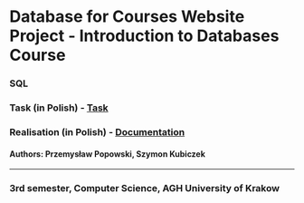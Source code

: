 # Database for Courses Website Project - Introduction to Databases Course
### SQL

### Task (in Polish) - [Task](/task.pdf)

### Realisation (in Polish) - [Documentation](/documentation.pdf)

#### Authors: Przemysław Popowski, Szymon Kubiczek

---
### 3rd semester, Computer Science, AGH University of Krakow
